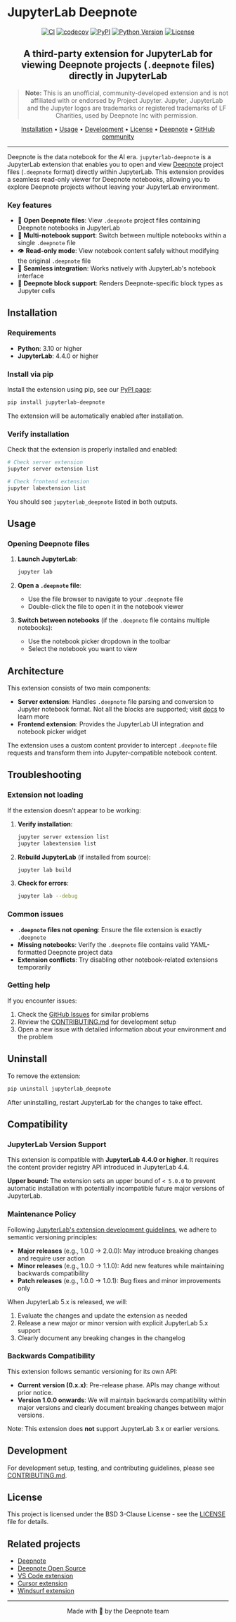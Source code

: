 # JupyterLab Deepnote

<div align="center">

[![CI](https://github.com/deepnote/jupyterlab-deepnote/actions/workflows/ci.yml/badge.svg?branch=main)](https://github.com/deepnote/jupyterlab-deepnote/actions/workflows/ci.yml)
[![codecov](https://codecov.io/gh/deepnote/jupyterlab-deepnote/graph/badge.svg?token=OV32VZNOJ2)](https://codecov.io/gh/deepnote/jupyterlab-deepnote)
[![PyPI](https://img.shields.io/pypi/v/jupyterlab-deepnote.svg)](https://pypi.org/project/jupyterlab-deepnote/)
[![Python Version](https://img.shields.io/pypi/pyversions/jupyterlab-deepnote.svg)](https://pypi.org/project/jupyterlab-deepnote/)
[![License](https://img.shields.io/badge/License-BSD_3--Clause-blue.svg)](https://opensource.org/licenses/BSD-3-Clause)

## A third-party extension for JupyterLab for viewing Deepnote projects (`.deepnote` files) directly in JupyterLab

> **Note:** This is an unofficial, community-developed extension and is not affiliated with or endorsed by Project Jupyter. Jupyter, JupyterLab and the Jupyter logos are trademarks or registered trademarks of LF Charities, used by Deepnote Inc with permission.

[Installation](#installation) • [Usage](#usage) • [Development](#development) • [License](#license) • [Deepnote](https://deepnote.com) • [GitHub community](https://github.com/deepnote/deepnote)

</div>

---

Deepnote is the data notebook for the AI era. `jupyterlab-deepnote` is a JupyterLab extension that enables you to open and view [Deepnote](https://deepnote.com) project files (`.deepnote` format) directly within JupyterLab. This extension provides a seamless read-only viewer for Deepnote notebooks, allowing you to explore Deepnote projects without leaving your JupyterLab environment.

### Key features

- 📂 **Open Deepnote files**: View `.deepnote` project files containing Deepnote notebooks in JupyterLab
- 📓 **Multi-notebook support**: Switch between multiple notebooks within a single `.deepnote` file
- 👁️ **Read-only mode**: View notebook content safely without modifying the original `.deepnote` file
- 🔄 **Seamless integration**: Works natively with JupyterLab's notebook interface
- 🎨 **Deepnote block support**: Renders Deepnote-specific block types as Jupyter cells

## Installation

### Requirements

- **Python**: 3.10 or higher
- **JupyterLab**: 4.4.0 or higher

### Install via pip

Install the extension using pip, see our [PyPI page](https://pypi.org/project/jupyterlab-deepnote/):

```bash
pip install jupyterlab-deepnote
```

The extension will be automatically enabled after installation.

### Verify installation

Check that the extension is properly installed and enabled:

```bash
# Check server extension
jupyter server extension list

# Check frontend extension
jupyter labextension list
```

You should see `jupyterlab_deepnote` listed in both outputs.

## Usage

### Opening Deepnote files

1. **Launch JupyterLab**:

   ```bash
   jupyter lab
   ```

2. **Open a `.deepnote` file**:
   - Use the file browser to navigate to your `.deepnote` file
   - Double-click the file to open it in the notebook viewer

3. **Switch between notebooks** (if the `.deepnote` file contains multiple notebooks):
   - Use the notebook picker dropdown in the toolbar
   - Select the notebook you want to view

## Architecture

This extension consists of two main components:

- **Server extension**: Handles `.deepnote` file parsing and conversion to Jupyter notebook format. Not all the blocks are supported; visit [docs](https://deepnote.com/docs?utm_source=github&utm_medium=github&utm_campaign=github&utm_content=readme_main) to learn more
- **Frontend extension**: Provides the JupyterLab UI integration and notebook picker widget

The extension uses a custom content provider to intercept `.deepnote` file requests and transform them into Jupyter-compatible notebook content.

## Troubleshooting

### Extension not loading

If the extension doesn't appear to be working:

1. **Verify installation**:

   ```bash
   jupyter server extension list
   jupyter labextension list
   ```

2. **Rebuild JupyterLab** (if installed from source):

   ```bash
   jupyter lab build
   ```

3. **Check for errors**:

   ```bash
   jupyter lab --debug
   ```

### Common issues

- **`.deepnote` files not opening**: Ensure the file extension is exactly `.deepnote`
- **Missing notebooks**: Verify the `.deepnote` file contains valid YAML-formatted Deepnote project data
- **Extension conflicts**: Try disabling other notebook-related extensions temporarily

### Getting help

If you encounter issues:

1. Check the [GitHub Issues](https://github.com/deepnote/jupyterlab-deepnote/issues) for similar problems
2. Review the [CONTRIBUTING.md](CONTRIBUTING.md) for development setup
3. Open a new issue with detailed information about your environment and the problem

## Uninstall

To remove the extension:

```bash
pip uninstall jupyterlab_deepnote
```

After uninstalling, restart JupyterLab for the changes to take effect.

## Compatibility

### JupyterLab Version Support

This extension is compatible with **JupyterLab 4.4.0 or higher**. It requires the content provider registry API introduced in JupyterLab 4.4.

**Upper bound:** The extension sets an upper bound of `< 5.0.0` to prevent automatic installation with potentially incompatible future major versions of JupyterLab.

### Maintenance Policy

Following [JupyterLab's extension development guidelines](https://jupyterlab.readthedocs.io/en/stable/extension/extension_dev.html#overview-of-extensions), we adhere to semantic versioning principles:

- **Major releases** (e.g., 1.0.0 → 2.0.0): May introduce breaking changes and require user action
- **Minor releases** (e.g., 1.0.0 → 1.1.0): Add new features while maintaining backwards compatibility
- **Patch releases** (e.g., 1.0.0 → 1.0.1): Bug fixes and minor improvements only

When JupyterLab 5.x is released, we will:

1. Evaluate the changes and update the extension as needed
2. Release a new major or minor version with explicit JupyterLab 5.x support
3. Clearly document any breaking changes in the changelog

### Backwards Compatibility

This extension follows semantic versioning for its own API:

- **Current version (0.x.x)**: Pre-release phase. APIs may change without prior notice.
- **Version 1.0.0 onwards**: We will maintain backwards compatibility within major versions and clearly document breaking changes between major versions.

Note: This extension does **not** support JupyterLab 3.x or earlier versions.

## Development

For development setup, testing, and contributing guidelines, please see [CONTRIBUTING.md](CONTRIBUTING.md).

## License

This project is licensed under the BSD 3-Clause License - see the [LICENSE](LICENSE) file for details.

## Related projects

- [Deepnote](https://deepnote.com)
- [Deepnote Open Source](https://github.com/deepnote/deepnote)
- [VS Code extension](https://marketplace.visualstudio.com/items?itemName=Deepnote.vscode-deepnote)
- [Cursor extension](https://open-vsx.org/extension/Deepnote/vscode-deepnote)
- [Windsurf extension](https://open-vsx.org/extension/Deepnote/vscode-deepnote)

---

<div align="center">

Made with 💙 by the Deepnote team

</div>
